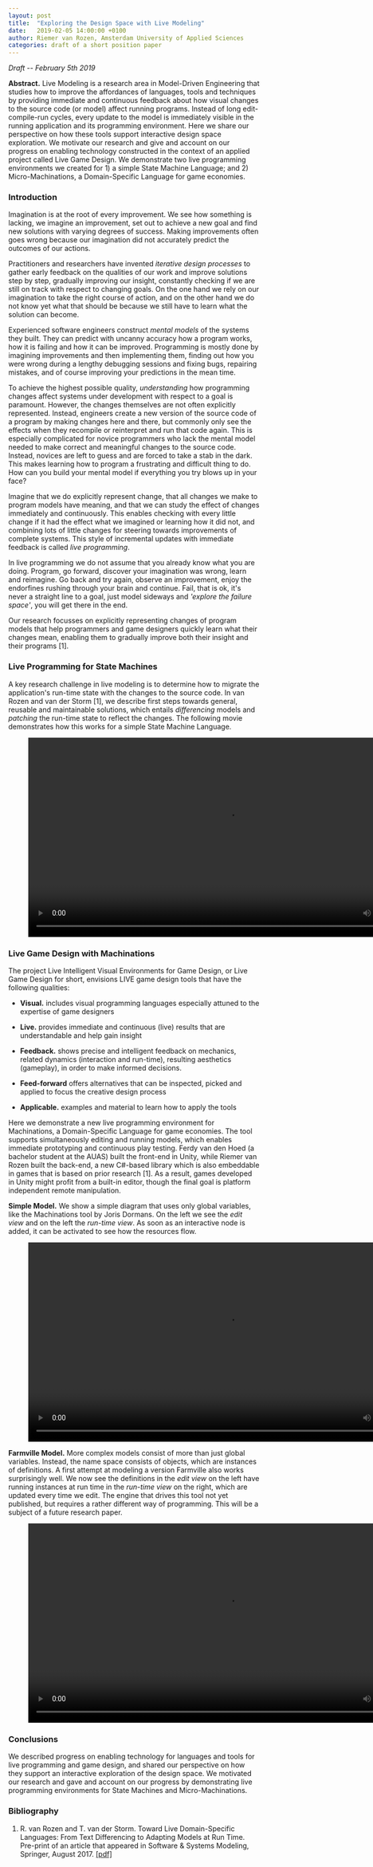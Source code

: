 ```yaml
---
layout: post
title:  "Exploring the Design Space with Live Modeling"
date:   2019-02-05 14:00:00 +0100
author: Riemer van Rozen, Amsterdam University of Applied Sciences
categories: draft of a short position paper
---
```


*Draft -- February 5th 2019*

**Abstract.**
Live Modeling is a research area in Model-Driven Engineering that studies how to improve the affordances of languages, tools and techniques by providing immediate and continuous feedback about how visual changes to the source code (or model) affect running programs.
Instead of long edit-compile-run cycles, every update to the model is immediately visible in the running application and its programming environment.
Here we share our perspective on how these tools support interactive design space exploration.
We motivate our research and give and account on our progress on enabling technology constructed in the context of an applied project called Live Game Design.
We demonstrate two live programming environments we created for 1) a simple State Machine Language; and 2) Micro-Machinations, a Domain-Specific Language for game economies.

### Introduction
Imagination is at the root of every improvement. We see how something is lacking, we imagine an improvement, set out to achieve a new goal and find new solutions with varying degrees of success. Making improvements often goes wrong because our imagination did not accurately predict the outcomes of our actions.

Practitioners and researchers have invented *iterative design processes* to gather early feedback on the qualities of our work and improve solutions step by step, gradually improving our insight, constantly checking if we are still on track with respect to changing goals. On the one hand we rely on our imagination to take the right course of action, and on the other hand we do not know yet what that should be because we still have to learn what the solution can become.

Experienced software engineers construct *mental models* of the systems they built. They can predict with uncanny accuracy how a program works, how it is failing and how it can be improved. Programming is mostly done by imagining improvements and then implementing them, finding out how you were wrong during a lengthy debugging sessions and fixing bugs, repairing mistakes, and of course improving your predictions in the mean time.

To achieve the highest possible quality, *understanding* how programming changes affect systems under development with respect to a goal is paramount. However, the changes themselves are not often explicitly represented. Instead, engineers create a new version of the source code of a program by making changes here and there, but commonly only see the effects when they recompile or reinterpret and run that code again. This is especially complicated for novice programmers who lack the mental model needed to make correct and meaningful changes to the source code. Instead, novices are left to guess and are forced to take a stab in the dark. This makes learning how to program a frustrating and difficult thing to do. How can you build your mental model if everything you try blows up in your face?

Imagine that we do explicitly represent change, that all changes we make to program models have meaning, and that we can study the effect of changes immediately and continuously. This enables checking with every little change if it had the effect what we imagined or learning how it did not, and combining lots of little changes for steering towards improvements of complete systems. This style of incremental updates with immediate feedback is called *live programming*.

In live programming we do not assume that you already know what you are doing. Program, go forward, discover your imagination was wrong, learn and reimagine. Go back and try again, observe an improvement, enjoy the endorfines rushing through your brain and continue. Fail, that is ok, it's never a straight line to a goal, just model sideways and *'explore the failure space'*, you will get there in the end. 

Our research focusses on explicitly representing changes of program models that help programmers and game designers quickly learn what their changes mean, enabling them to gradually improve both their insight and their programs [1].

### Live Programming for State Machines
A key research challenge in live modeling is to determine how to migrate the application's run-time state with the changes to the source code.
In van Rozen and van der Storm [1], we describe first steps towards general, reusable and maintainable solutions, which entails *differencing* models and *patching* the run-time state to reflect the changes. 
The following movie demonstrates how this works for a simple State Machine Language.

<figure class="video_container">
  <video controls="true" allowfullscreen="true"  width="800">
    <source src="/assets/sml_live.mp4">
  </video>
</figure>

### Live Game Design with Machinations
The project Live Intelligent Visual Environments for Game Design, or Live Game Design for short, envisions LIVE game design tools that have the following qualities:
	
* **Visual.** includes visual programming languages especially attuned to the expertise of game designers

* **Live.** provides immediate and continuous (live) results that are understandable and help gain insight

* **Feedback.** shows precise and intelligent feedback on mechanics, related dynamics (interaction and run-time), resulting aesthetics (gameplay), in order to make informed decisions.

* **Feed-forward** offers alternatives that can be inspected, picked and applied to focus the creative design process

* **Applicable.** examples and material to learn how to apply the tools

Here we demonstrate a new live programming environment for Machinations, a Domain-Specific Language for game economies.
The tool supports simultaneously editing and running models, which enables immediate prototyping and continuous play testing.
Ferdy van den Hoed (a bachelor student at the AUAS) built the front-end in Unity,
while Riemer van Rozen built the back-end, a new C#-based library which is also embeddable in games that is based on prior research [1].
As a result, games developed in Unity might profit from a built-in editor, though the final goal is platform independent remote manipulation.

**Simple Model.**
We show a simple diagram that uses only global variables, like the Machinations tool by Joris Dormans.
On the left we see the *edit view* and on the left the *run-time view*. As soon as an interactive node is added, it can be activated to see how the resources flow.

<figure class="video_container">
  <video controls="true" allowfullscreen="true" width="800">
    <source src="/assets/mm_simple.mp4">
  </video>
</figure>

**Farmville Model.**
More complex models consist of more than just global variables. Instead, the name space consists of objects, which are instances of definitions.
A first attempt at modeling a version Farmville also works surprisingly well.
We now see the definitions in the *edit view* on the left have running instances at run time in the *run-time view* on the right, which are updated every time we edit.
The engine that drives this tool not yet published, but requires a rather different way of programming. This will be a subject of a future research paper.

<figure class="video_container">
  <video controls="true" allowfullscreen="true" width="800">
    <source src="/assets/mm_objects.mp4">
  </video>
</figure>


### Conclusions
We described progress on enabling technology for languages and tools for live programming and game design, and shared our perspective on how they support an interactive exploration of the design space.
We motivated our research and gave and account on our progress by demonstrating live programming environments for State Machines and Micro-Machinations.

### Bibliography

1. R. van Rozen and T. van der Storm. Toward Live Domain-Specific Languages: From Text Differencing to Adapting Models at Run Time. Pre-print of an article that appeared in Software & Systems Modeling, Springer, August 2017. [[pdf]](https://homepages.cwi.nl/~storm/publications/vRozenvdStorm2017_sosym_v3.pdf)